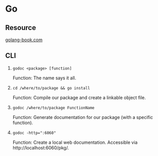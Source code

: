 # Go

## Resource

[golang-book.com](https://golang-book.com/books/intro)

## CLI

1. `godoc <package> [function]`

   Function: The name says it all.

2. `cd /where/to/package && go install`

   Function: Compile our package and create a linkable object file.

3. `godoc /where/to/package FunctionName`

   Function: Generate documentation for our package (with a specific function).

4. `godoc -http=":6060"`

   Function: Create a local web documentation. Accessible via http://localhost:6060/pkg/.
